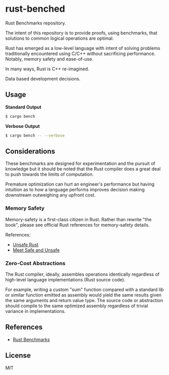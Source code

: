# rust-benched

Rust Benchmarks repository.

The intent of this repository is to provide proofs, using benchmarks, that solutions to common logical operations are optimal.

Rust has emerged as a low-level language with intent of solving problems traditionally encountered using C/C++ without sacrificing performance. Notably, memory safety and ease-of-use.

In many ways, Rust is C++ re-imagined. 

Data based development decisions.

## Usage

**Standard Output**

```bash
$ cargo bench
```

**Verbose Output**

```bash
$ cargo bench -- --verbose
```

## Considerations

These benchmarks are designed for experimentation and the pursuit of knowledge but it should be noted that the Rust compiler does a great deal to push towards the limits of computation.

Premature optimization can hurt an engineer's performance but having intuition as to how a language performs improves decision making downstream outweighing any upfront cost.

### Memory Safety

Memory-safety is a first-class citizen in Rust. Rather than rewrite "the book", please see official Rust references for memory-safety details.

References:

- [Unsafe Rust](https://doc.rust-lang.org/book/ch19-01-unsafe-rust.html)
- [Meet Safe and Unsafe](https://doc.rust-lang.org/nomicon/meet-safe-and-unsafe.html)

### Zero-Cost Abstractions

The Rust compiler, ideally, assembles operations identically regardless of high-level language implementations (Rust source code).

For example, writing a custom "sum" function compared with a standard lib or similar function emitted as assembly would yield the same results given the same arguments and return value type. The source code or abstraction should compile to the same optimized assembly regardless of trivial variance in implementations.

## References

- [Rust Benchmarks](https://doc.rust-lang.org/1.2.0/book/benchmark-tests.html)

## License

MIT
